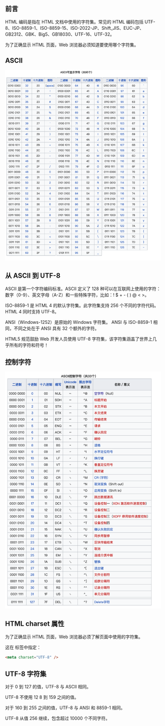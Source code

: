 ## 前言

HTML 编码是指在 HTML 文档中使用的字符集。常见的 HTML 编码包括 UTF-8、ISO-8859-1、ISO-8859-15、ISO-2022-JP、Shift_JIS、EUC-JP、GB2312、GBK、Big5、GB18030、UTF-16、UTF-32。

为了正确显示 HTML 页面，Web 浏览器必须知道要使用哪个字符集。

## ASCII

![alt text](image-3.png)

## 从 ASCII 到 UTF-8

ASCII 是第一个字符编码标准。ASCII 定义了 128 种可以在互联网上使用的字符：数字（0-9）、英文字母（A-Z）和一些特殊字符，比如：! $ + - ( ) @ < >。

ISO-8859-1 是 HTML 4 的默认字符集。此字符集支持 256 个不同的字符代码。HTML 4 同时支持 UTF-8。

ANSI（Windows-1252）是原始的 Windows 字符集。 ANSI 与 ISO-8859-1 相同，不同之处在于 ANSI 具有 32 个额外的字符。

HTML5 规范鼓励 Web 开发人员使用 UTF-8 字符集，该字符集涵盖了世界上几乎所有的字符和符号！

## 控制字符

![alt text](image-4.png)

## HTML charset 属性

为了正确显示 HTML 页面，Web 浏览器必须了解页面中使用的字符集。

这在 <meta> 标签中指定：

```html
<meta charset="UTF-8" />
```

## UTF-8 字符集

对于 0 到 127 的值，UTF-8 与 ASCII 相同。

UTF-8 不使用 12 8 到 159 之间的值。

对于 160 到 255 之间的值，UTF-8 与 ANSI 和 8859-1 相同。

UTF-8 从值 256 继续，包含超过 10000 个不同字符。
